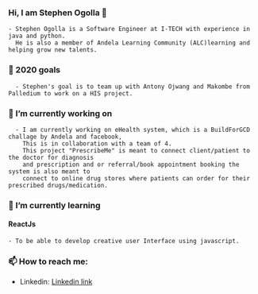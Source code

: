 ### Hi, I am Stephen Ogolla 👋
    - Stephen Ogolla is a Software Engineer at I-TECH with experience in java and python. 
      He is also a member of Andela Learning Community (ALC)learning and helping grow new talents.
### 🎯 2020 goals
      - Stephen's goal is to team up with Antony Ojwang and Makombe from Palledium to work on a HIS project.

### 🔭 I’m currently working on 
      - I am currently working on eHealth system, which is a BuildForGCD challage by Andela and facebook, 
        This is in collaboration with a team of 4.
        This project "PrescribeMe" is meant to connect client/patient to the doctor for diagnosis 
        and prescription and or referral/book appointment booking the system is also meant to 
        connect to online drug stores where patients can order for their prescribed drugs/medication.

 ### 🌱 I’m currently learning 
 #### ReactJs
    - To be able to develop creative user Interface using javascript. 

### 📫 How to reach me:
* Linkedin: [Linkedin link](https://www.linkedin.com/in/stephen-ogolla-78471790)

